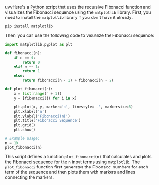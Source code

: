 uvvHere's a Python script that uses the recursive Fibonacci function and visualizes the Fibonacci sequence using the `matplotlib` library. First, you need to install the `matplotlib` library if you don't have it already:

```bash
pip install matplotlib
```

Then, you can use the following code to visualize the Fibonacci sequence:

```python
import matplotlib.pyplot as plt

def fibonacci(n):
    if n == 0:
        return 0
    elif n == 1:
        return 1
    else:
        return fibonacci(n - 1) + fibonacci(n - 2)

def plot_fibonacci(n):
    x = list(range(n + 1))
    y = [fibonacci(i) for i in x]
    
    plt.plot(x, y, marker='o', linestyle='-', markersize=6)
    plt.xlabel('n')
    plt.ylabel('Fibonacci(n)')
    plt.title('Fibonacci Sequence')
    plt.grid()
    plt.show()

# Example usage:
n = 10
plot_fibonacci(n)
```

This script defines a function `plot_fibonacci(n)` that calculates and plots the Fibonacci sequence for the `n` input terms using `matplotlib`. The `plot_fibonacci` function first generates the Fibonacci numbers for each term of the sequence and then plots them with markers and lines connecting the markers.

